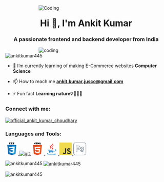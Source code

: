 <img align="right" alt="Coding" width="400" src="https://media.tenor.com/rePDfDWO3XoAAAAd/hacking.gif">
<h1 align="center">Hi 👋, I'm Ankit Kumar</h1>
<h3 align="center">A passionate frontend and backend developer from India</h3>
<img align="right" alt="coding" width="400" src="https://encrypted-tbn0.gstatic.com/images?q=tbn:ANd9GcSj-ogO452HfzLTCLy2tojFI6MipUXmv35ISA&s">
<p align="left"> <img src="https://komarev.com/ghpvc/?username=ankitkumar445&label=Profile%20views&color=0e75b6&style=flat" alt="ankitkumar445" /> </p>

- 🌱 I’m currently learning of making E-Commerce websites **Computer Science**

- 📫 How to reach me **ankit.kumar.jusco@gmail.com**

- ⚡ Fun fact **Learning nature💡🧑🏻‍💻**

<h3 align="left">Connect with me:</h3>
<p align="left">
<a href="https://instagram.com/official_ankit_kumar_choudhary" target="blank"><img align="center" src="https://raw.githubusercontent.com/rahuldkjain/github-profile-readme-generator/master/src/images/icons/Social/instagram.svg" alt="official_ankit_kumar_choudhary" height="30" width="40" /></a>
</p>

<h3 align="left">Languages and Tools:</h3>
<p align="left"> <a href="https://www.w3schools.com/css/" target="_blank" rel="noreferrer"> <img src="https://raw.githubusercontent.com/devicons/devicon/master/icons/css3/css3-original-wordmark.svg" alt="css3" width="40" height="40"/> </a> <a href="https://git-scm.com/" target="_blank" rel="noreferrer"> <img src="https://www.vectorlogo.zone/logos/git-scm/git-scm-icon.svg" alt="git" width="40" height="40"/> </a> <a href="https://www.w3.org/html/" target="_blank" rel="noreferrer"> <img src="https://raw.githubusercontent.com/devicons/devicon/master/icons/html5/html5-original-wordmark.svg" alt="html5" width="40" height="40"/> </a> <a href="https://www.java.com" target="_blank" rel="noreferrer"> <img src="https://raw.githubusercontent.com/devicons/devicon/master/icons/java/java-original.svg" alt="java" width="40" height="40"/> </a> <a href="https://developer.mozilla.org/en-US/docs/Web/JavaScript" target="_blank" rel="noreferrer"> <img src="https://raw.githubusercontent.com/devicons/devicon/master/icons/javascript/javascript-original.svg" alt="javascript" width="40" height="40"/> </a> <a href="https://www.photoshop.com/en" target="_blank" rel="noreferrer"> <img src="https://raw.githubusercontent.com/devicons/devicon/master/icons/photoshop/photoshop-line.svg" alt="photoshop" width="40" height="40"/> </a> </p>

<p><img align="left" src="https://github-readme-stats.vercel.app/api/top-langs?username=ankitkumar445&show_icons=true&locale=en&layout=compact" alt="ankitkumar445" /></p>

<p>&nbsp;<img align="center" src="https://github-readme-stats.vercel.app/api?username=ankitkumar445&show_icons=true&locale=en" alt="ankitkumar445" /></p>

<p><img align="center" src="https://github-readme-streak-stats.herokuapp.com/?user=ankitkumar445&" alt="ankitkumar445" /></p>
